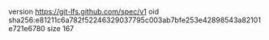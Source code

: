 version https://git-lfs.github.com/spec/v1
oid sha256:e81211c6a782f52246329037795c003ab7bfe253e42898543a82101e721e6780
size 167
